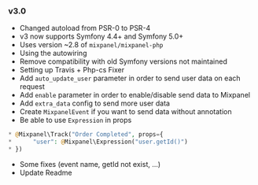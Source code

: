 ### v3.0

- Changed autoload from PSR-0 to PSR-4
- v3 now supports Symfony 4.4+ and Symfony 5.0+
- Uses version ~2.8 of `mixpanel/mixpanel-php`
- Using the autowiring
- Remove compatibility with old Symfony versions not maintained
- Setting up Travis + Php-cs Fixer
- Add ``auto_update_user`` parameter in order to send user data on each request
- Add ``enable`` parameter in order to enable/disable send data to Mixpanel
- Add ``extra_data`` config to send more user data
- Create ``MixpanelEvent`` if you want to send data without annotation
- Be able to use ``Expression`` in props
```php
* @Mixpanel\Track("Order Completed", props={
*      "user": @Mixpanel\Expression("user.getId()")
* })
```
- Some fixes (event name, getId not exist, ...)
- Update Readme


